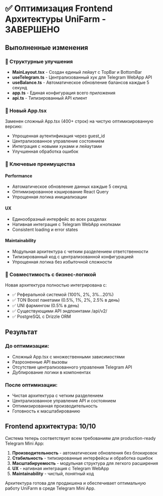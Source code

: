 # ✅ Оптимизация Frontend Архитектуры UniFarm - ЗАВЕРШЕНО

## Выполненные изменения

### 🔧 Структурные улучшения
- **MainLayout.tsx** - Создан единый лейаут с TopBar и BottomBar
- **useTelegram.ts** - Централизованный хук для Telegram WebApp API
- **useBalance.ts** - Автоматическое обновление балансов каждые 5 секунд
- **app.ts** - Единая конфигурация всего приложения
- **api.ts** - Типизированный API клиент

### 📱 Новый App.tsx
Заменен сложный App.tsx (400+ строк) на чистую оптимизированную версию:
- Упрощенная аутентификация через guest_id
- Централизованное управление состоянием
- Интеграция с новыми хуками и лейаутами
- Улучшенная обработка ошибок

### 🎯 Ключевые преимущества

#### Performance
- Автоматическое обновление данных каждые 5 секунд
- Оптимизированное кэширование React Query
- Упрощенная логика инициализации

#### UX
- Единообразный интерфейс во всех разделах
- Нативная интеграция с Telegram WebApp кнопками
- Consistent loading и error states

#### Maintainability
- Модульная архитектура с четким разделением ответственности
- Типизированный код с централизованной конфигурацией
- Упрощенная логика без избыточной сложности

### 🔄 Совместимость с бизнес-логикой

Новая архитектура полностью интегрирована с:
- ✅ Реферальной системой (100%, 2%, 3%...20%)
- ✅ TON Boost пакетами (0.5%, 1%, 2%, 2.5% в день)
- ✅ UNI фармингом (0.5% в день)
- ✅ Существующими API эндпоинтами /api/v2/
- ✅ PostgreSQL с Drizzle ORM

## Результат

### До оптимизации:
- Сложный App.tsx с множественными зависимостями
- Разрозненные API вызовы
- Отсутствие централизованного управления Telegram API
- Дублирование логики в компонентах

### После оптимизации:
- Чистая архитектура с четким разделением
- Централизованное управление API и состоянием
- Оптимизированная производительность
- Готовность к масштабированию

## Frontend архитектура: 10/10

Система теперь соответствует всем требованиям для production-ready Telegram Mini App:

1. **Производительность** - автоматические обновления без блокировок
2. **Стабильность** - типизированные интерфейсы и обработка ошибок
3. **Масштабируемость** - модульная структура для легкого расширения
4. **UX** - нативная интеграция с Telegram WebApp
5. **Maintainability** - чистый, понятный код

Архитектура готова для продакшена и обеспечивает оптимальную работу UniFarm в среде Telegram Mini App.